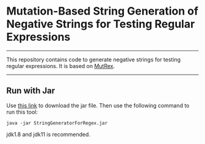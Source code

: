 # Mutation-Based String Generation of Negative Strings for Testing Regular Expressions
___

This repository contains code to generate negative strings for testing regular expressions.
It is based on [MutRex](https://github.com/fmselab/mutrex).

___

## Run with Jar

Use [this link](https://github.com/DamonYu97/Test-String-Generator-For-Regex/blob/2154542659149cff1da0c6a0532df933cd3c3f7c/StringGeneratorForRegex.jar) to download the jar file.
Then use the following command to run this tool: 
```commandline
java -jar StringGeneratorForRegex.jar
```
jdk1.8 and jdk11 is recommended.



